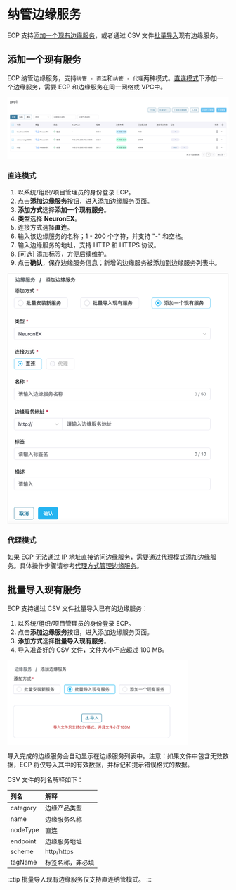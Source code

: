 # 纳管边缘服务

ECP 支持[添加一个现有边缘服务](#添加一个现有服务)，或者通过 CSV 文件[批量导入](#批量导入现有服务)现有边缘服务。

## 添加一个现有服务

ECP 纳管边缘服务，支持`纳管 - 直连`和`纳管 - 代理`两种模式。[直连模式](#直连模式)下添加一个边缘服务，需要 ECP 和边缘服务在同一网络或 VPC中。

![edge-service-mode](_assets/edge-service-mode.png)

### 直连模式

1. 以系统/组织/项目管理员的身份登录 ECP。
2. 点击**添加边缘服务**按钮，进入添加边缘服务页面。
3. **添加方式**选择**添加一个现有服务**。
4. **类型**选择 **NeuronEX**。
5. 连接方式选择**直连**。
6. 输入该边缘服务的名称；1 - 200 个字符，并支持 "-" 和空格。
7. 输入边缘服务的地址，支持 HTTP 和 HTTPS 协议。
8. [可选] 添加标签，方便后续维护。
9. 点击**确认**，保存边缘服务信息；新增的边缘服务被添加到边缘服务列表中。

<img src="./_assets/edge-service-add.png" style="zoom:60%;" align="middle">

 
### 代理模式

如果 ECP 无法通过 IP 地址直接访问边缘服务，需要通过代理模式添加边缘服务。具体操作步骤请参考[代理方式管理边缘服务](edge_agent_management)。

## 批量导入现有服务

ECP 支持通过 CSV 文件批量导入已有的边缘服务：

1. 以系统/组织/项目管理员的身份登录 ECP。
2. 点击**添加边缘服务**按钮，进入添加边缘服务页面。
3. **添加方式**选择**批量导入现有服务**。
4. 导入准备好的 CSV 文件，文件大小不应超过 100 MB。


<img src="./_assets/edge-batch-import.png" style="zoom:40%;" align="middle">

导入完成的边缘服务会自动显示在边缘服务列表中。注意：如果文件中包含无效数据，ECP 将仅导入其中的有效数据，并标记和提示错误格式的数据。

CSV 文件的列名解释如下：

| 列名 | 解释 |
| :------| :---------------|
|category|边缘产品类型|
|name|边缘服务名称|
|nodeType|直连|
|endpoint|边缘服务地址|
|scheme|http/https|
|tagName|标签名称，非必填|

:::tip
批量导入现有边缘服务仅支持直连纳管模式。
:::
